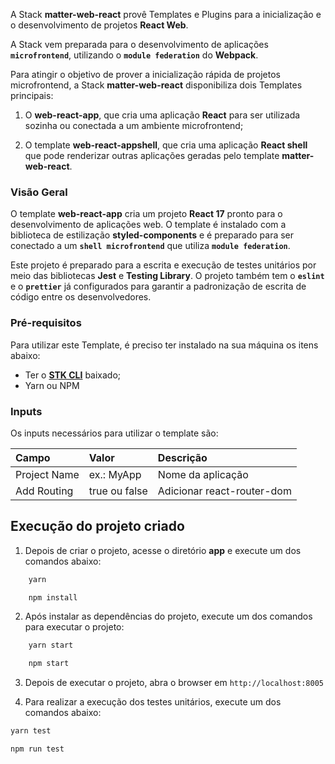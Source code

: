 A Stack **matter-web-react** provê Templates e Plugins para a inicialização e o desenvolvimento de projetos **React Web**. 

A Stack vem preparada para o desenvolvimento de aplicações **`microfrontend`**, utilizando o **`module federation`** do **Webpack**. 

Para atingir o objetivo de prover a inicialização rápida de projetos microfrontend, a Stack **matter-web-react** disponibiliza dois Templates principais:

1. O **web-react-app**, que cria uma aplicação **React** para ser utilizada sozinha ou conectada a um ambiente microfrontend;

2. O template **web-react-appshell**, que cria uma aplicação **React shell** que pode renderizar outras aplicações geradas pelo template **matter-web-react**.  

### **Visão Geral**

O template **web-react-app** cria um projeto **React 17** pronto para o desenvolvimento de aplicações web. O template é instalado com a biblioteca de estilização **styled-components** e é preparado para ser conectado a um **`shell microfrontend`** que utiliza **`module federation`**. 

Este projeto é preparado para a escrita e execução de testes unitários por meio das bibliotecas **Jest** e **Testing Library**. O projeto também tem o **`eslint`** e o **`prettier`** já configurados para garantir a padronização de escrita de código entre os desenvolvedores.

### Pré-requisitos
Para utilizar este Template, é preciso ter instalado na sua máquina os itens abaixo:  

- Ter o [**STK CLI**](https://stackspot.com.br/) baixado;  
- Yarn ou NPM

### Inputs

Os inputs necessários para utilizar o template são:

| **Campo**    | **Valor**     | **Descrição**              |
| :----------- | :------------ | :------------------------- |
| Project Name | ex.: MyApp    | Nome da aplicação          |
| Add Routing  | true ou false | Adicionar react-router-dom |

## Execução do projeto criado

1. Depois de criar o projeto, acesse o diretório **app** e execute um dos comandos abaixo:  

```bash
    yarn
```

```bash
    npm install
```

2. Após instalar as dependências do projeto, execute um dos comandos para executar o projeto:  

```bash
    yarn start
```

```bash
    npm start
```

3. Depois de executar o projeto, abra o browser em `http://localhost:8005`

4. Para realizar a execução dos testes unitários, execute um dos comandos abaixo:  

```bash
yarn test
```

```bash
npm run test
```
